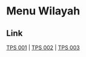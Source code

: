 # Menu Wilayah

## Link

[TPS 001](https://github.com/gigit-pemilu/pemilu-2024-81-maluku/tree/main/pileg-dpr/hitung-suara/sub/81-maluku/sub/02-maluku-tenggara/sub/01-kei-kecil/sub/2017-ibra/sub/001-tps)
 | 
[TPS 002](https://github.com/gigit-pemilu/pemilu-2024-81-maluku/tree/main/pileg-dpr/hitung-suara/sub/81-maluku/sub/02-maluku-tenggara/sub/01-kei-kecil/sub/2017-ibra/sub/002-tps)
 | 
[TPS 003](https://github.com/gigit-pemilu/pemilu-2024-81-maluku/tree/main/pileg-dpr/hitung-suara/sub/81-maluku/sub/02-maluku-tenggara/sub/01-kei-kecil/sub/2017-ibra/sub/003-tps)

